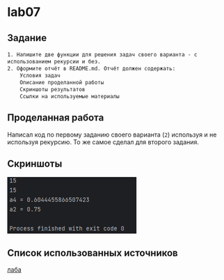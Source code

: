 # lab07  

## Задание
    1. Напишите две функции для решения задач своего варианта - с использованием рекурсии и без.
    2. Оформите отчёт в README.md. Отчёт должен содержать:
        Условия задач
        Описание проделанной работы
        Скриншоты результатов
        Ссылки на используемые материалы
## Проделанная работа

Написал код по первому заданию своего варианта (`2`) используя и не используя рекурсию. То же самое сделал для второго задания.

## Скриншоты

![результат 10](lab07res.png)

## Список использованных источников

[лаба](https://evil-teacher.on.fleek.co/prog_pm/lab07/)
